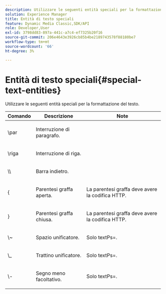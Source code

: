 ```yaml
---
description: Utilizzare le seguenti entità speciali per la formattazione del testo.
solution: Experience Manager
title: Entità di testo speciali
feature: Dynamic Media Classic,SDK/API
role: Developer,User
exl-id: 3798dd83-897a-441c-a7c4-ef7325b20f16
source-git-commit: 206e4643e3926cb85b4be2189743578f88180be7
workflow-type: tm+mt
source-wordcount: '66'
ht-degree: 3%

---
```


# Entità di testo speciali{#special-text-entities}

Utilizzare le seguenti entità speciali per la formattazione del testo.

<table id="table_CFEB845C1B9A475CA52ECDFA9BB59A9D"> 
 <thead> 
  <tr> 
   <th class="entry"> Comando </th> 
   <th class="entry"> Descrizione </th> 
   <th class="entry"> Note </th> 
  </tr> 
 </thead>
 <tbody> 
  <tr> 
   <td> <span class="codeph"> \par</span> </td> 
   <td> <p>Interruzione di paragrafo. </p> </td> 
   <td> <p> </p> </td> 
  </tr> 
  <tr> 
   <td> <span class="codeph"> \riga </span> </td> 
   <td> <p>Interruzione di riga. </p> </td> 
   <td> <p> </p> </td> 
  </tr> 
  <tr> 
   <td> <span class="codeph"> \\ </span> </td> 
   <td> <p>Barra indietro. </p> </td> 
   <td> <p> </p> </td> 
  </tr> 
  <tr> 
   <td> <span class="codeph"> &lbrace; </span> </td> 
   <td> <p>Parentesi graffa aperta. </p> </td> 
   <td> <p>La parentesi graffa deve avere la codifica HTTP. </p> </td> 
  </tr> 
  <tr> 
   <td> <span class="codeph"> &rbrace; </span> </td> 
   <td> <p>Parentesi graffa chiusa. </p> </td> 
   <td> <p>La parentesi graffa deve avere la codifica HTTP. </p> </td> 
  </tr> 
  <tr> 
   <td> <span class="codeph"> \~ </span> </td> 
   <td> <p>Spazio unificatore. </p> </td> 
   <td> <p>Solo <span class="codeph"> textPs=</span>. </p> </td> 
  </tr> 
  <tr> 
   <td> <span class="codeph"> \_</span> </td> 
   <td> <p>Trattino unificatore. </p> </td> 
   <td> <p>Solo <span class="codeph"> textPs=</span>. </p> </td> 
  </tr> 
  <tr> 
   <td> <span class="codeph"> \- </span> </td> 
   <td> <p>Segno meno facoltativo. </p> </td> 
   <td> <p>Solo <span class="codeph"> textPs=</span>. </p> </td> 
  </tr> 
 </tbody> 
</table>

